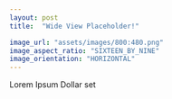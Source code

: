 ```yaml
---
layout: post
title:  "Wide View Placeholder!"

image_url: "assets/images/800:480.png"
image_aspect_ratio: "SIXTEEN_BY_NINE"
image_orientation: "HORIZONTAL"
---
```


Lorem Ipsum Dollar set